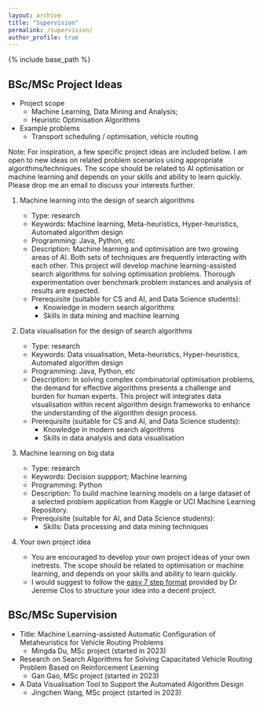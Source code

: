 ```yaml
---
layout: archive
title: "Supervision"
permalink: /supervision/
author_profile: true
---
```


{% include base_path %}

BSc/MSc Project Ideas
----

- Project scope
  - Machine Learning, Data Mining and Analysis; 
  - Heuristic Optimisation Algorithms
- Example problems
  - Transport scheduling / optimisation, vehicle routing

Note: For inspiration, a few specific project ideas are included below. I am open to new ideas on related problem scenarios using appropriate algorithms/techniques. The scope should be related to AI optimisation or machine learning and depends on your skills and ability to learn quickly. Please drop me an email to discuss your interests further.

1. Machine learning into the design of search algorithms
   - Type: research
   - Keywords: Machine learning, Meta-heuristics, Hyper-heuristics, Automated algorithm design
   - Programming: Java, Python, etc
   - Description: Machine learning and optimisation are two growing areas of AI. Both sets of techniques are frequently interacting with each other. This project will develop machine learning-assisted search algorithms for solving optimisation problems. Thorough experimentation over benchmark problem instances and analysis of results are expected.
   - Prerequisite (suitable for CS and AI, and Data Science students):
     - Knowledge in modern search algorithms
     - Skills in data mining and machine learning

2. Data visualisation for the design of search algorithms
   - Type: research
   - Keywords: Data visualisation, Meta-heuristics, Hyper-heuristics, Automated algorithm design
   - Programming: Java, Python, etc
   - Description: In solving complex combinatorial optimisation problems, the demand for effective algorithms presents a challenge and burden for human experts. This project will integrates data visualisation within recent algorithm design frameworks to enhance the understanding of the algorithm design process.
   - Prerequisite (suitable for CS and AI, and Data Science students):
     - Knowledge in modern search algorithms
     - Skills in data analysis and data visualisation

3. Machine learning on big data
   - Type: research
   - Keywords: Decision suppport; Machine learning
   - Programming: Python
   - Description: To build machine learning models on a large dataset of a selected problem application from Kaggle or UCI Machine Learning Repository.
   - Prerequisite (suitable for AI, and Data Science students):
     - Skills: Data processing and data mining techniques

4. Your own project idea
   - You are encouraged to develop your own project ideas of your own inetrests. The scope should be related to optimisation or machine learning, and depends on your skills and ability to learn quickly. 
   - I would suggest to follow the [easy 7 step format](https://jclos.github.io/projects/) provided by Dr Jeremie Clos to structure your idea into a decent project.

BSc/MSc Supervision 
----
- Title: Machine Learning-assisted Automatic Configuration of Metaheuristics for Vehicle Routing Problems
  - Mingda Du, MSc project (started in 2023)
- Research on Search Algorithms for Solving Capacitated Vehicle Routing Problem Based on Reinforcement Learning
  - Gan Gao, MSc project (started in 2023)
- A Data Visualisation Tool to Support the Automated Algorithm Design
  - Jingchen Wang, MSc project (started in 2023)

<!--
{% for post in site.teaching reversed %}
  {% include archive-single.html %}
{% endfor %}-->